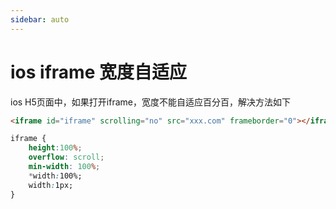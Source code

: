 ```yaml
---
sidebar: auto
---
```

# ios iframe 宽度自适应

ios H5页面中，如果打开iframe，宽度不能自适应百分百，解决方法如下

```html
<iframe id="iframe" scrolling="no" src="xxx.com" frameborder="0"></iframe>
```

```css
iframe {
    height:100%;
    overflow: scroll;
    min-width: 100%;
    *width:100%;
    width:1px;
}
```
